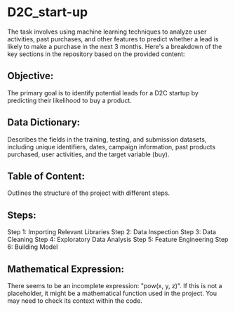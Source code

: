 # D2C_start-up
The task involves using machine learning techniques to analyze user activities, past purchases, and other features to predict whether a lead is likely to make a purchase in the next 3 months.
Here's a breakdown of the key sections in the repository based on the provided content:
## Objective:
The primary goal is to identify potential leads for a D2C startup by predicting their likelihood to buy a product.
## Data Dictionary:
Describes the fields in the training, testing, and submission datasets, including unique identifiers, dates, campaign information, past products purchased, user activities, and the target variable (buy).
## Table of Content:
Outlines the structure of the project with different steps.
## Steps:
Step 1: Importing Relevant Libraries
Step 2: Data Inspection
Step 3: Data Cleaning
Step 4: Exploratory Data Analysis
Step 5: Feature Engineering
Step 6: Building Model
## Mathematical Expression:
There seems to be an incomplete expression: "pow(x, y, z)". If this is not a placeholder, it might be a mathematical function used in the project. You may need to check its context within the code.
